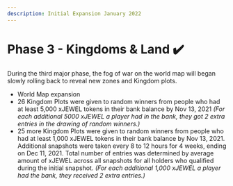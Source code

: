 ```yaml
---
description: Initial Expansion January 2022
---
```


# Phase 3 - Kingdoms & Land ✔️

During the third major phase, the fog of war on the world map will began slowly rolling back to reveal new zones and Kingdom plots.&#x20;

* World Map expansion
* 26 Kingdom Plots were given to random winners from people who had at least 5,000 xJEWEL tokens in their bank balance by Nov 13, 2021 _(For each additional 5000 xJEWEL a player had in the bank, they got 2 extra entries in the drawing of random winners.)_
* 25 more Kingdom Plots were given to random winners from people who had at least 1,000 xJEWEL tokens in their bank balance by Nov 13, 2021. Additional snapshots were taken every 8 to 12 hours for 4 weeks, ending on Dec 11, 2021. Total number of entries was determined by average amount of xJEWEL across all snapshots for all holders who qualified during the initial snapshot. _(For each additional 1,000 xJEWEL a player had the bank, they received 2 extra entries.)_
